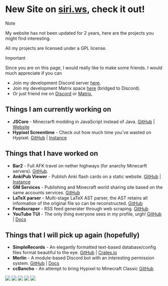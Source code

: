 # New Site on [siri.ws](https://siri.ws), check it out!

> [!NOTE]
> My website has not been updated for 2 years, here are the projects you might find interesting.
>
> All my projects are licensed under a GPL license.

> [!IMPORTANT]
> Since you are on this page, I would really like to make some friends. I would much appreciate if you can
> - Join my development Discord server [here](https://discord.gg/WAR9aKVFQJ).
> - Join my development Matrix space [here](https://matrix.to/#/!qrUQMTxUReiPipzwhb:matrix.org?via=matrix.org) (bridged to Discord).
> - Or just friend me on [Discord](https://discord.com/users/623823202073706496) or [Matrix](https://matrix.to/#/@siriusmart:matrix.org), 

## Things I am currently working on
- **JSCore** - Minecrarft modding in JavaScript instead of Java. [GitHub](https://github.com/fabriccore) | [Website](https://jscore.siri.ws)
- **Hypixel Screentime** - Check out how much time you've wasted on Hypixel. [GitHub](https://github.com/siriusmart/hypixel-screentime) | [Instance](https://hypixel.siri.ws)

## Things that I have worked on
- **Bar2** - Full AFK travel on nether highways (for anarchy Minecarft servers). [GitHub](https://github.com/Siriusmart/bar2-public).
- **AnkiPub Viewer** - Publish Anki flash cards on a static website. [GitHub](https://github.com/Siriusmart/ankipub-viewer) | [Instance](https://anki.siri.ws)
- **GM Services** - Publishing and Minecraft world sharing site based on the same accounts services. [GitHub](https://github.com/orgs/gmornin/repositories)
- **LaTeX parser** - Multi-stage LaTeX AST parser, the AST retains all information of the original file so can be reconstructed. [GitHub](https://github.com/Siriusmart/latex-ast)
- **Feedscraper** - RSS feed generater through web scraping. [GitHub](https://github.com/siriusmart/feedscraper)
- **YouTube TUI** - The only thing everyone sees in my profile, urgh! [GitHub](https://github.com/siriusmart/youtube-tui) | [Docs](https://siriusmart.github.io/youtube-tui)


## Things that I will pick up again (hopefully)
- **SimpleRecords** - An elegantly formatted text-based database/config files format beautiful to the eye. [GitHub](https://github.com/Siriusmart/simplerecords) | [Crates.io](https://crates.io/crates/simplerecords)
- **Merlin** - A module-based Discord bot with an interesting permission system. [GitHub](https://github.com/Siriusmart/merlin) | [Docs](https://siriusmart.github.io/merlin/)
- **ccBancho** - An attempt to bring Hypixel to Minecraft Classic [GitHub](https://github.com/Siriusmart/ccBancho)

![](https://github-profile-summary-cards.vercel.app/api/cards/profile-details?username=Siriusmart&theme=github_dark)
![](https://github-profile-summary-cards.vercel.app/api/cards/repos-per-language?username=Siriusmart&theme=github_dark)
![](https://github-profile-summary-cards.vercel.app/api/cards/most-commit-language?username=Siriusmart&theme=github_dark)
![](https://github-profile-summary-cards.vercel.app/api/cards/stats?username=Siriusmart&theme=github_dark)
![](https://github-profile-summary-cards.vercel.app/api/cards/productive-time?username=Siriusmart&theme=github_dark)
